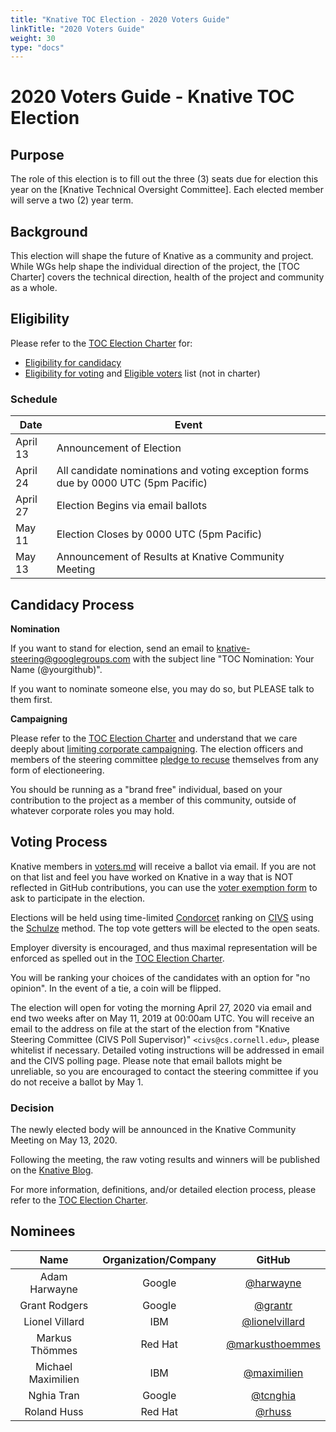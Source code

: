 ```yaml
---
title: "Knative TOC Election - 2020 Voters Guide"
linkTitle: "2020 Voters Guide"
weight: 30
type: "docs"
---
```


# 2020 Voters Guide - Knative TOC Election

## Purpose

The role of this election is to fill out the three (3) seats due for election this year on the [Knative Technical Oversight Committee]. Each elected
member will serve a two (2) year term.

## Background

This election will shape the future of Knative as a community and project.
While WGs help shape the individual direction of the project, the
[TOC Charter] covers the technical direction, health of the project
and community as a whole.

## Eligibility

Please refer to the [TOC Election Charter] for:

- [Eligibility for candidacy](../../mechanics/TOC.md#candidate-eligibility)
- [Eligibility for voting](../../mechanics/TOC.md#voter-eligibility) and
  [Eligible voters](voters.md) list (not in charter)

### Schedule

| Date         | Event                    |
| ------------ | ------------------------ |
| April 13     | Announcement of Election |
| April 24     | All candidate nominations and voting exception forms due by 0000 UTC (5pm Pacific) |
| April 27     | Election Begins via email ballots |
| May 11       | Election Closes by 0000 UTC (5pm Pacific) |
| May 13       | Announcement of Results at Knative Community Meeting |

## Candidacy Process

**Nomination**

If you want to stand for election, send an email to knative-steering@googlegroups.com
with the subject line "TOC Nomination: Your Name (@yourgithub)".

If you want to nominate someone else, you may do so, but PLEASE talk to them
first.

**Campaigning**

Please refer to the [TOC Election Charter] and understand
that we care deeply about [limiting corporate campaigning]. The election
officers and members of the steering committee [pledge to recuse] themselves
from any form of electioneering.

You should be running as a "brand free" individual, based on your contribution
to the project as a member of this community, outside of whatever corporate
roles you may hold.

## Voting Process

Knative members in [voters.md] will receive a ballot via email. If you are
not on that list and feel you have worked on Knative in a way that is NOT
reflected in GitHub contributions, you can use the [voter exemption form] to ask
to participate in the election.

Elections will be held using time-limited [Condorcet] ranking on [CIVS]
using the [Schulze](https://en.wikipedia.org/wiki/Schulze_method) method. The top vote getters will be elected to the open
seats.

Employer diversity is encouraged, and thus maximal representation will be
enforced as spelled out in the [TOC Election Charter].

You will be ranking your choices of the candidates with an option for
"no opinion". In the event of a tie, a coin will be flipped.

The election will open for voting the morning April 27, 2020 via email and
end two weeks after on May 11, 2019 at 00:00am UTC. You will receive an email
to the address on file at the start of the election from
"Knative Steering Committee (CIVS Poll Supervisor)" `<civs@cs.cornell.edu>`,
please whitelist if necessary. Detailed
voting instructions will be addressed in email and the CIVS polling page. Please
note that email ballots might be unreliable, so you are encouraged to contact
the steering committee if you do not receive a ballot by May 1.

### Decision

The newly elected body will be announced in the Knative Community Meeting on May 13, 2020.

Following the meeting, the raw voting results and winners will be published on the
[Knative Blog].

For more information, definitions, and/or detailed election process, please refer to
the [TOC Election Charter].

## Nominees

|    Name    | Organization/Company |  GitHub  |
|:----------:|:--------------------:|:--------:|
| Adam Harwayne | Google | [@harwayne](https://github.com/harwayne) |
| Grant Rodgers | Google | [@grantr](https://github.com/grantr) |
| Lionel Villard | IBM | [@lionelvillard](https://github.com/lionelvillard) |
| Markus Thömmes | Red Hat | [@markusthoemmes](https://github.com/markusthoemmes) |
| Michael Maximilien | IBM | [@maximilien](https://github.com/maximilien) |
| Nghia Tran | Google | [@tcnghia](https://github.com/tcnghia) |
| Roland Huss | Red Hat | [@rhuss](https://github.com/rhuss) |

[Knative Techincal Oversight Committee]: https://github.com/knative/community/blob/master/TECH-OVERSIGHT-COMMITTEE.md
[TOC Election Charter]: ../../mechanics/TOC.md

[limiting corporate campaigning]: https://github.com/kubernetes/steering/blob/master/elections.md#limiting-corporate-campaigning
[pledge to recuse]: https://github.com/kubernetes/steering/blob/master/elections.md#steering-committee-and-election-officer-recusal

[Condorcet]: https://en.wikipedia.org/wiki/Condorcet_method
[CIVS]: http://civs.cs.cornell.edu/
[IRV method]: https://www.daneckam.com/?p=374

[Knative Blog]: https://knative.dev/blog/
[voter exemption form]: https://forms.gle/8SvAXomCJXsYEytt5
[voters.md]: ./voters.md
